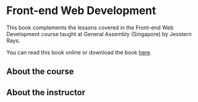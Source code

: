 # Front-end Web Development

This book complements the lessons covered in the Front-end Web Development course taught at General Assembly (Singapore) by Jesstern Rays.

You can read this book online or download the book [here](https://jsstrn.gitbooks.io/fewd/).

## About the course

## About the instructor

